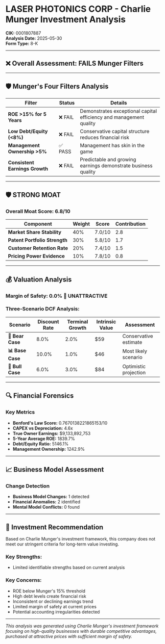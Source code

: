 # LASER PHOTONICS CORP - Charlie Munger Investment Analysis

**CIK:** 0001807887  
**Analysis Date:** 2025-05-30  
**Form Type:** 8-K

---

## ❌ **Overall Assessment: FAILS Munger Filters**

---

## 🛡️ **Munger's Four Filters Analysis**

| Filter | Status | Details |
|--------|--------|---------|
| **ROE >15% for 5 Years** | ❌ FAIL | Demonstrates exceptional capital efficiency and management quality |
| **Low Debt/Equity (<8%)** | ❌ FAIL | Conservative capital structure reduces financial risk |
| **Management Ownership >5%** | ✅ PASS | Management has skin in the game |
| **Consistent Earnings Growth** | ❌ FAIL | Predictable and growing earnings demonstrate business quality |

---

## 🛡️ **STRONG MOAT**

### **Overall Moat Score: 6.8/10**

| Component | Weight | Score | Contribution |
|-----------|--------|-------|--------------|
| **Market Share Stability** | 40% | 7.0/10 | 2.8 |
| **Patent Portfolio Strength** | 30% | 5.8/10 | 1.7 |
| **Customer Retention Rate** | 20% | 7.4/10 | 1.5 |
| **Pricing Power Evidence** | 10% | 7.8/10 | 0.8 |

---

## 💰 **Valuation Analysis**

### **Margin of Safety: 0.0% 🔴 **UNATTRACTIVE****

### Three-Scenario DCF Analysis:

| Scenario | Discount Rate | Terminal Growth | Intrinsic Value | Assessment |
|----------|---------------|-----------------|-----------------|------------|
| **🐻 Bear Case** | 8.0% | 2.0% | $59 | Conservative estimate |
| **📊 Base Case** | 10.0% | 1.0% | $46 | Most likely scenario |
| **🚀 Bull Case** | 6.0% | 3.0% | $84 | Optimistic projection |

---

## 🔍 **Financial Forensics**

### Key Metrics
- **Benford's Law Score:** 0.7670138221865153/10
- **CAPEX vs Depreciation:** 4.6x
- **True Owner Earnings:** $9,133,892,753
- **5-Year Average ROE:** 1839.7%
- **Debt/Equity Ratio:** 5146.1%
- **Management Ownership:** 1242.9%

---

## 📈 **Business Model Assessment**

### Change Detection
- **Business Model Changes:** 1 detected
- **Financial Anomalies:** 2 identified
- **Mental Model Conflicts:** 0 found

---

## 🎯 **Investment Recommendation**

Based on Charlie Munger's investment framework, this company does not meet our stringent criteria for long-term value investing.

### Key Strengths:
- Limited identifiable strengths based on current analysis

### Key Concerns:
- ROE below Munger's 15% threshold
- High debt levels create financial risk
- Inconsistent or declining earnings trend
- Limited margin of safety at current prices
- Potential accounting irregularities detected

---

*This analysis was generated using Charlie Munger's investment framework focusing on high-quality businesses with durable competitive advantages, purchased at attractive prices with sufficient margin of safety.*
